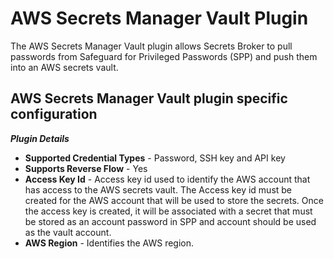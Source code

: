 # AWS Secrets Manager Vault Plugin

The AWS Secrets Manager Vault plugin allows Secrets Broker to pull passwords from Safeguard for Privileged Passwords (SPP) and push them into an AWS secrets vault.

## AWS Secrets Manager Vault plugin specific configuration

***Plugin Details***

* **Supported Credential Types** - Password, SSH key and API key
* **Supports Reverse Flow** - Yes
* **Access Key Id** - Access key id used to identify the AWS account that has access to the AWS secrets vault. The Access key id must be created for the AWS account that will be used to store the secrets. Once the access key is created, it will be associated with a secret that must be stored as an account password in SPP and account should be used as the vault account.
* **AWS Region** - Identifies the AWS region.
